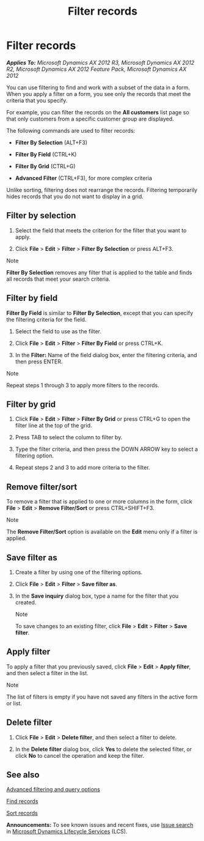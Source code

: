 ﻿---
title: Filter records
TOCTitle: Filter records
ms:assetid: c94550e8-414f-4fdb-bcb7-114ee67aaf3e
ms:mtpsurl: https://technet.microsoft.com/en-us/library/Aa550877(v=AX.60)
ms:contentKeyID: 37822159
ms.date: 04/18/2014
mtps_version: v=AX.60
---

# Filter records 


_**Applies To:** Microsoft Dynamics AX 2012 R3, Microsoft Dynamics AX 2012 R2, Microsoft Dynamics AX 2012 Feature Pack, Microsoft Dynamics AX 2012_

You can use filtering to find and work with a subset of the data in a form. When you apply a filter on a form, you see only the records that meet the criteria that you specify.

For example, you can filter the records on the **All customers** list page so that only customers from a specific customer group are displayed.

The following commands are used to filter records:

  - **Filter By Selection** (ALT+F3)

  - **Filter By Field** (CTRL+K)

  - **Filter By Grid** (CTRL+G)

  - **Advanced Filter** (CTRL+F3), for more complex criteria

Unlike sorting, filtering does not rearrange the records. Filtering temporarily hides records that you do not want to display in a grid.

## Filter by selection

1.  Select the field that meets the criterion for the filter that you want to apply.

2.  Click **File** \> **Edit** \> **Filter** \> **Filter By Selection** or press ALT+F3.


> [!NOTE]
> <P><STRONG>Filter By Selection</STRONG> removes any filter that is applied to the table and finds all records that meet your search criteria.</P>



## Filter by field

**Filter By Field** is similar to **Filter By Selection**, except that you can specify the filtering criteria for the field.

1.  Select the field to use as the filter.

2.  Click **File** \> **Edit** \> **Filter** \> **Filter By Field** or press CTRL+K.

3.  In the **Filter:** Name of the field dialog box, enter the filtering criteria, and then press ENTER.


> [!NOTE]
> <P>Repeat steps 1 through 3 to apply more filters to the records.</P>



## Filter by grid

1.  Click **File** \> **Edit** \> **Filter** \> **Filter By Grid** or press CTRL+G to open the filter line at the top of the grid.

2.  Press TAB to select the column to filter by.

3.  Type the filter criteria, and then press the DOWN ARROW key to select a filtering option.

4.  Repeat steps 2 and 3 to add more criteria to the filter.

## Remove filter/sort

To remove a filter that is applied to one or more columns in the form, click **File** \> **Edit** \> **Remove Filter/Sort** or press CTRL+SHIFT+F3.


> [!NOTE]
> <P>The <STRONG>Remove Filter/Sort</STRONG> option is available on the <STRONG>Edit</STRONG> menu only if a filter is applied.</P>



## Save filter as

1.  Create a filter by using one of the filtering options.

2.  Click **File** \> **Edit** \> **Filter** \> **Save filter as**.

3.  In the **Save inquiry** dialog box, type a name for the filter that you created.
    

    > [!NOTE]
    > <P>To save changes to an existing filter, click <STRONG>File</STRONG> &gt; <STRONG>Edit</STRONG> &gt; <STRONG>Filter</STRONG> &gt; <STRONG>Save filter</STRONG>.</P>



## Apply filter

To apply a filter that you previously saved, click **File** \> **Edit** \> **Apply filter**, and then select a filter in the list.


> [!NOTE]
> <P>The list of filters is empty if you have not saved any filters in the active form or list.</P>



## Delete filter

1.  Click **File** \> **Edit** \> **Delete filter**, and then select a filter to delete.

2.  In the **Delete filter** dialog box, click **Yes** to delete the selected filter, or click **No** to cancel the operation and keep the filter.

## See also

[Advanced filtering and query options](advanced-filtering-and-query-options.md)

[Find records](find-records.md)

[Sort records](sort-records.md)

  
**Announcements:** To see known issues and recent fixes, use [Issue search](http://go.microsoft.com/fwlink/?linkid=389258) in [Microsoft Dynamics Lifecycle Services](http://go.microsoft.com/fwlink/?linkid=306505) (LCS).

